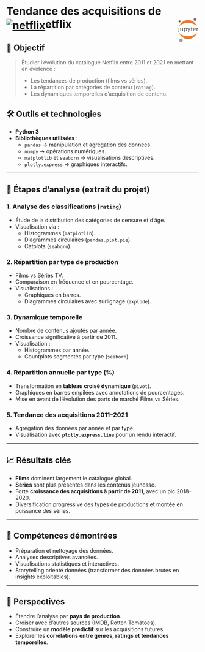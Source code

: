 # Tendance des acquisitions de <a href="#"><img align="center" src="https://upload.wikimedia.org/wikipedia/commons/0/0c/Netflix_2015_N_logo.svg?uselang=fr" alt="netflix" height="36"></a>etflix<a href="../"><img align="right" src="../../../../assets/Jupyter.svg" alt="Jupyter" height="64px"></a></h1>
## 🎯 Objectif
> Étudier l’évolution du catalogue Netflix entre 2011 et 2021 en mettant en évidence :
> - Les tendances de production (films vs séries).
> - La répartition par catégories de contenu (`rating`).
> - Les dynamiques temporelles d’acquisition de contenu.
## 🛠️ Outils et technologies
- **Python 3**
- **Bibliothèques utilisées** :
  - `pandas` → manipulation et agrégation des données.
  - `numpy` → opérations numériques.
  - `matplotlib` et `seaborn` → visualisations descriptives.
  - `plotly.express` → graphiques interactifs.
___
## 🔄 Étapes d’analyse (extrait du projet)
### 1. Analyse des classifications (`rating`)
- Étude de la distribution des catégories de censure et d’âge.
- Visualisation via :
  - Histogrammes (`matplotlib`).
  - Diagrammes circulaires (`pandas.plot.pie`).
  - Catplots (`seaborn`).
### 2. Répartition par type de production
- Films vs Séries TV.
- Comparaison en fréquence et en pourcentage.
- Visualisations :
  - Graphiques en barres.
  - Diagrammes circulaires avec surlignage (`explode`).
### 3. Dynamique temporelle
- Nombre de contenus ajoutés par année.
- Croissance significative à partir de 2011.
- Visualisation :
  - Histogrammes par année.
  - Countplots segmentés par type (`seaborn`).
### 4. Répartition annuelle par type (%)
- Transformation en **tableau croisé dynamique** (`pivot`).
- Graphiques en barres empilées avec annotations de pourcentages.
- Mise en avant de l’évolution des parts de marché Films vs Séries.
### 5. Tendance des acquisitions 2011–2021
- Agrégation des données par année et par type.
- Visualisation avec **`plotly.express.line`** pour un rendu interactif.
___
## 📈 Résultats clés
- **Films** dominent largement le catalogue global.
- **Séries** sont plus présentes dans les contenus jeunesse.
- Forte **croissance des acquisitions à partir de 2011**, avec un pic 2018–2020.
- Diversification progressive des types de productions et montée en puissance des séries.
---
## 🤝 Compétences démontrées
- Préparation et nettoyage des données.
- Analyses descriptives avancées.
- Visualisations statistiques et interactives.
- Storytelling orienté données (transformer des données brutes en insights exploitables).
---
## 🚀 Perspectives
- Étendre l’analyse par **pays de production**.
- Croiser avec d’autres sources (IMDB, Rotten Tomatoes).
- Construire un **modèle prédictif** sur les acquisitions futures.
- Explorer les **corrélations entre genres, ratings et tendances temporelles**.